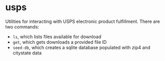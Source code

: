 # usps
Utilities for interacting with USPS electronic product fulfillment.  There are two commands:

- `ls`, which lists files available for download
- `get`, which gets downloads a provided file ID
- `seed-db`, which creates a sqlite database populated with zip4 and citystate data
